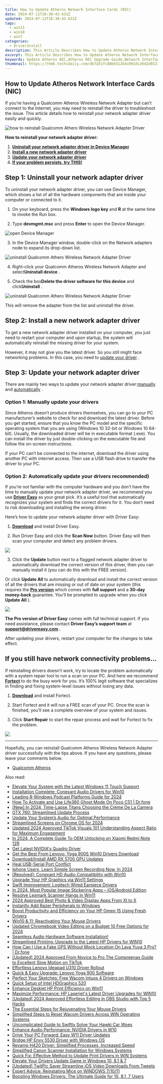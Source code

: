 ```yaml
---
title: How to Update Atheros Network Interface Cards (NIC)
date: 2024-07-11T16:30:43.631Z
updated: 2024-07-12T16:30:43.631Z
tags:
  - win11
  - win10
  - win7
categories:
  - DriverInstall
description: This Article Describes How to Update Atheros Network Interface Cards (NIC)
excerpt: This Article Describes How to Update Atheros Network Interface Cards (NIC)
keywords: Update Atheros NIC,Atheros NIC Upgrade Guide,Network Interface Card Update Tutorial,Atheros Network Hardware Updates,How To Install New Atheros Card,Best Practices for Atheros NIC Update,Navigating Atheros Card Driver Updates
thumbnail: https://thmb.techidaily.com/db7a51fc88bb312b4c001dc26d2d013159de6bfbef053f36ef148640b15c567b.jpg
---
```


## How to Update Atheros Network Interface Cards (NIC)

 If you’re having a Qualcomm Atheros Wireless Network Adapter but can’t connect to the Internet, you may need to reinstall the driver to troubleshoot the issue. This article details how to reinstall your network adapter driver easily and quickly.

![how to reinstall Qualcomm Athero Wireless Network Adapter Driver](https://images.drivereasy.com/wp-content/uploads/2020/12/wireles-network.png)

**How to reinstall your network adapter driver:**

1. **[Uninstall your network adapter driver in Device Manager](#step1)**
2. **[Install a new network adapter driver](#step2)**
3. **[Update your network adapter driver](#step3)**
4. **[If your problem persists, try THIS!](#step4)**

## Step 1: Uninstall your network adapter driver

 To uninstall your network adapter driver, you can use Device Manager, which shows a list of all the hardware components that are inside your computer or connected to it.

 1) On your keyboard, press the **Windows logo key** and **R**  at the same time to invoke the Run box.

 2) Type **devmgmt.msc**  and press **Enter**  to open the Device Manager.

![open Device Manager](https://images.drivereasy.com/wp-content/uploads/2020/09/open-device-manager.png)

 3) In the Device Manager window, double-click on the Network adapters node to expand its drop-down list.  
  
![uninstall Qualcomm Athero Wireless Network Adapter Driver](https://images.drivereasy.com/wp-content/uploads/2020/12/the-driver-in-Device-Manager.png)

 4) Right-click your Qualcomm Atheros Wireless Network Adapter and select**Uninstall device** .

 5) Check the box**Delete the driver software for this device** and click**Uninstall** .

![uninstall Qualcomm Athero Wireless Network Adapter Driver](https://images.drivereasy.com/wp-content/uploads/2020/12/confirm-to-uninstall-2.png)

This will remove the adapter from the list and uninstall the driver.

## Step 2: Install a new network adapter driver

 To get a new network adapter driver installed on your computer, you just need to restart your computer and upon startup, the system will automatically reinstall the missing driver for your system.

 However, it may not give you the latest driver. So you still might face networking problems. In this case, you need to [update your driver](#step3) .

## Step 3: Update your network adapter driver

 There are mainly two ways to update your network adapter driver:[manually](#option1) and [automatically](#option2) .

### Option 1: Manually update your drivers

 Since Atheros doesn’t produce drivers themselves, you can go to your PC manufacturer’s website to check for and download the latest driver. Before you get started, ensure that you know the PC model and the specific operating system that you are using (Windows 10 32-bit or Windows 10 64-bit). Usually, the downloaded driver will be in executable format (.exe). You can install the driver by just double-clicking on the executable file and follow the on-screen instructions.

 If your PC can’t be connected to the internet, download the driver using another PC with internet access. Then use a USB flash drive to transfer the driver to your PC.

### Option 2: Automatically update your drivers recommended)

 If you’re not familiar with the computer hardware and you don’t have the time to manually update your network adapter driver, we recommend you use [**Driver Easy**](https://tools.techidaily.com/drivereasy/download/) as your great pick. It’s a useful tool that automatically recognizes your system and finds the correct drivers for it. You don’t need to risk downloading and installing the wrong driver.

Here’s how to update your network adapter driver with Driver Easy:

 1) **[Download](https://tools.techidaily.com/drivereasy/download/)**  and install Driver Easy.

 2) Run Driver Easy and click the **Scan Now** button. Driver Easy will then scan your computer and detect any problem drivers.

![](https://images.drivereasy.com/wp-content/uploads/2020/12/last-scan-never.png)

 3) Click the **Update** button next to a flagged network adapter driver to automatically download the correct version of this driver, then you can manually install it (you can do this with the FREE version).

 Or click **Update All**  to automatically download and install the correct version of all the drivers that are missing or out of date on your system (this requires the **[Pro version](https://tools.techidaily.com/drivereasy/download/)**  which comes with **full support**  and a **30-day money-back**  guarantee. You’ll be prompted to upgrade when you click **Update All** ).

![](https://images.drivereasy.com/wp-content/uploads/2020/12/Qualcomm-Athero-wireless-adapter.png)

**The Pro version of Driver Easy** comes with full technical support. If you need assistance, please contact **Driver Easy’s support team** at **[support@drivereasy.com](mailto:support@drivereasy.com) .**

 After updating your drivers, restart your computer for the changes to take effect.

## If you still have network connectivity problems…

 If reinstalling drivers doesn’t work, try to locate the problem automatically with a system repair tool to run a scan on your PC. And here we recommend **[Fortect](https://tools.techidaily.com/drivereasy/download/)**  to do the busy work for you. It’s 100% legit software that specializes in finding and fixing system-level issues without losing any data.

 1) **[Download](https://tools.techidaily.com/drivereasy/download/)**  and install Fortect.

 2) Start Fortect and it will run a FREE scan of your PC. Once the scan is finished, you’ll see a complete overview of your system and issues.

 3) Click **Start Repair** to start the repair process and wait for Fortect to fix the problem.

![](https://images.drivereasy.com/wp-content/uploads/2020/10/fortect-start-repair.jpg)

---

 Hopefully, you can reinstall Qualcomm Atheros Wireless Network Adapter driver successfully with the tips above. If you have any questions, please leave your comments below.

* [Qualcomm Atheros](https://store.drivereasy.com/order/cart.php?PRODS=4731822&QTY=1&AFFILIATE=108875)

<ins class="adsbygoogle"
     style="display:block"
     data-ad-format="autorelaxed"
     data-ad-client="ca-pub-7571918770474297"
     data-ad-slot="1223367746"></ins>



<ins class="adsbygoogle"
     style="display:block"
     data-ad-client="ca-pub-7571918770474297"
     data-ad-slot="8358498916"
     data-ad-format="auto"
     data-full-width-responsive="true"></ins>



<span class="atpl-alsoreadstyle">Also read:</span>
<div><ul>
<li><a href="https://driver-install.techidaily.com/elevate-your-system-with-the-latest-windows-11-touch-support/"><u>Elevate Your System with the Latest Windows 11 Touch Support</u></a></li>
<li><a href="https://driver-install.techidaily.com/installation-complete-conexant-audio-drivers-for-win10/"><u>Installation Complete: Conexant Audio Drivers for Win10</u></a></li>
<li><a href="https://extra-guidance.techidaily.com/leading-8-windows-podcast-platforms-guide-for-2024/"><u>Leading 8-Windows Podcast Platforms Guide for 2024</u></a></li>
<li><a href="https://location-social.techidaily.com/how-to-activate-and-use-life360-ghost-mode-on-poco-c51-drfone-by-drfone-virtual-android/"><u>How To Activate and Use Life360 Ghost Mode On Poco C51 | Dr.fone</u></a></li>
<li><a href="https://vp-tips.techidaily.com/new-in-2024-time-lapse-titans-choosing-the-creme-de-la-camera/"><u>[New] In 2024, Time-Lapse Titans  Choosing the Crème De La Camera</u></a></li>
<li><a href="https://driver-install.techidaily.com/gtx-760-streamlined-update-process/"><u>GTX 760: Streamlined Update Process</u></a></li>
<li><a href="https://driver-install.techidaily.com/update-your-systems-audio-for-optimal-performance/"><u>Update Your System’s Audio for Optimal Performance</u></a></li>
<li><a href="https://remote-screen-capture.techidaily.com/streamlined-screens-on-chrome-os-for-2024/"><u>Streamlined Screens on Chrome OS for 2024</u></a></li>
<li><a href="https://video-creation-software.techidaily.com/updated-2024-approved-tiktok-visuals-101-understanding-aspect-ratio-for-maximum-engagement/"><u>Updated 2024 Approved TikTok Visuals 101 Understanding Aspect Ratio for Maximum Engagement</u></a></li>
<li><a href="https://unlock-android.techidaily.com/in-2024-a-complete-guide-to-oem-unlocking-on-xiaomi-redmi-note-12r-by-drfone-android/"><u>In 2024, A Complete Guide To OEM Unlocking on Xiaomi Redmi Note 12R</u></a></li>
<li><a href="https://driver-install.techidaily.com/get-latest-nvidias-quadro-driver/"><u>Get Latest NVIDIA's Quadro Driver</u></a></li>
<li><a href="https://driver-install.techidaily.com/get-the-best-from-lenovo-yoga-900s-win10-drivers-download/"><u>Get the Best From Lenovo: Yoga 900S Win10 Drivers Download</u></a></li>
<li><a href="https://driver-install.techidaily.com/downloadinstall-amd-rx-5700-gpu-updates/"><u>Download/Install AMD RX 5700 GPU Updates</u></a></li>
<li><a href="https://driver-install.techidaily.com/heal-usb-serial-port-conflict/"><u>Heal USB-Serial Port Conflict</u></a></li>
<li><a href="https://screen-sharing-recording.techidaily.com/iphone-users-learn-simple-screen-recording-now-in-2024/"><u>Iphone Users, Learn Simple Screen Recording Now, In 2024</u></a></li>
<li><a href="https://driver-install.techidaily.com/resolved-conexant-hd-audio-compatibility-with-win10/"><u>[Resolved]: Conexant HD Audio Compatibility with Win10</u></a></li>
<li><a href="https://driver-install.techidaily.com/upgrade-your-hp-graphics-via-win11-settings/"><u>Upgrade Your HP Graphics via Win11 Settings</u></a></li>
<li><a href="https://driver-install.techidaily.com/swift-improvement-logitech-wired-earpiece-drivers/"><u>Swift Improvement: Logitech Wired Earpiece Drivers</u></a></li>
<li><a href="https://extra-support.techidaily.com/in-2024-most-popular-image-stickering-apps-iosandroid-edition/"><u>In 2024, Most Popular Image Stickering Apps – iOS/Android Edition</u></a></li>
<li><a href="https://driver-install.techidaily.com/resolve-lexmark-scanner-hangs-in-win11/"><u>Resolve Lexmark Scanner Hangs in Win11</u></a></li>
<li><a href="https://fox-boxes.techidaily.com/2024-approved-best-photo-and-video-display-apps-from-xi-to-x/"><u>2024 Approved  Best Photo & Video Display Apps  From XI to X</u></a></li>
<li><a href="https://driver-install.techidaily.com/instantly-add-razer-peripherals-to-windows/"><u>Instantly Add Razer Peripherals to Windows</u></a></li>
<li><a href="https://driver-install.techidaily.com/boost-productivity-and-efficiency-on-your-hp-omen-15-using-fresh-drivers/"><u>Boost Productivity and Efficiency on Your HP Omen 15 Using Fresh Drivers</u></a></li>
<li><a href="https://driver-install.techidaily.com/win10-and-11-reactivating-your-mouse-drivers/"><u>Win10 & 11: Reactivating Your Mouse Drivers</u></a></li>
<li><a href="https://ai-video-tools.techidaily.com/updated-chromebook-video-editing-on-a-budget-10-free-options-for-2024/"><u>Updated Chromebook Video Editing on a Budget 10 Free Options for 2024</u></a></li>
<li><a href="https://driver-install.techidaily.com/1720062465670-seamless-audio-hardware-software-installation/"><u>Seamless Audio Hardware Software Installation!</u></a></li>
<li><a href="https://driver-install.techidaily.com/streamlined-printing-upgrade-to-the-latest-hp-drivers-for-win10/"><u>Streamlined Printing: Upgrade to the Latest HP Drivers for WIN10</u></a></li>
<li><a href="https://fake-location.techidaily.com/how-can-i-use-a-fake-gps-without-mock-location-on-lava-yuva-3-pro-drfone-by-drfone-virtual-android/"><u>How Can I Use a Fake GPS Without Mock Location On Lava Yuva 3 Pro? | Dr.fone</u></a></li>
<li><a href="https://tiktok-clips.techidaily.com/updated-2024-approved-from-novice-to-pro-the-compreenas-guide-to-excellent-slow-motion-on-tiktok/"><u>[Updated] 2024 Approved  From Novice to Pro  The Compreenas Guide to Excellent Slow Motion on TikTok</u></a></li>
<li><a href="https://driver-install.techidaily.com/effortless-lenovo-ideapad-u310-driver-rollout/"><u>Effortless Lenovo Ideapad U310 Driver Rollout</u></a></li>
<li><a href="https://driver-install.techidaily.com/quick-and-easy-upgrade-lenovo-yoga-900-software/"><u>Quick & Easy Upgrade: Lenovo Yoga 900 Software</u></a></li>
<li><a href="https://driver-install.techidaily.com/perfect-your-sketches-free-wacom-intuos-4-drivers-on-windows/"><u>Perfect Your Sketches: Free Wacom Intuos 4 Drivers on Windows</u></a></li>
<li><a href="https://driver-install.techidaily.com/quick-setup-of-intel-hdgraphics-520/"><u>Quick Setup of Intel HDGraphics 520</u></a></li>
<li><a href="https://driver-install.techidaily.com/enhance-deskjet-hp-print-efficiency-on-win11/"><u>Enhance Deskjet HP Print Efficiency on Win11</u></a></li>
<li><a href="https://driver-install.techidaily.com/maximize-performance-hp-laserjets-latest-driver-upgrades-for-win10/"><u>Maximize Performance: HP Laserjet's Latest Driver Upgrades for WIN10</u></a></li>
<li><a href="https://screen-capture.techidaily.com/updated-2024-approved-effortless-editing-in-obs-studio-with-top-5-hacks/"><u>[Updated] 2024 Approved  Effortless Editing in OBS Studio with Top 5 Hacks</u></a></li>
<li><a href="https://driver-install.techidaily.com/the-essential-steps-for-rejuvenating-your-mouse-drivers/"><u>The Essential Steps for Rejuvenating Your Mouse Drivers</u></a></li>
<li><a href="https://driver-install.techidaily.com/simplified-steps-to-reset-wacom-drivers-across-win-operating-systems/"><u>Simplified Steps to Reset Wacom Drivers Across WIN Operating Systems</u></a></li>
<li><a href="https://driver-install.techidaily.com/uncomplicated-guide-to-swiftly-solve-your-hawki-car-woes/"><u>Uncomplicated Guide to Swiftly Solve Your Hawki Car Woes</u></a></li>
<li><a href="https://driver-install.techidaily.com/enhance-audio-performance-nvidia-drivers-in-w10/"><u>Enhance Audio Performance: NVIDIA Drivers in W10</u></a></li>
<li><a href="https://driver-install.techidaily.com/drive-your-pc-forward-easy-w11-driver-updates/"><u>Drive Your PC Forward: Easy W11 Driver Updates</u></a></li>
<li><a href="https://driver-install.techidaily.com/bridge-hp-envy-5530-driver-with-windows-os/"><u>Bridge HP Envy 5530 Driver with Windows OS</u></a></li>
<li><a href="https://driver-install.techidaily.com/revamp-h420-driver-simplified-processes-increased-speed/"><u>Revamp H420 Driver: Simplified Processes, Increased Speed</u></a></li>
<li><a href="https://driver-install.techidaily.com/simplified-canon-scanner-installation-for-windows-systems/"><u>Simplified Canon Scanner Installation for Windows Systems</u></a></li>
<li><a href="https://driver-install.techidaily.com/quick-fix-effective-method-to-update-print-drivers-in-win-systems/"><u>Quick Fix: Effective Method to Update Print Drivers in WIN Systems</u></a></li>
<li><a href="https://driver-install.techidaily.com/elevate-your-drivers-update-game-in-windows-10-81-and-7/"><u>Elevate Your Drivers Update Game in Windows 10, 8.1 & 7</u></a></li>
<li><a href="https://twitter-videos.techidaily.com/updated-twitpic-saver-streamline-ios-video-downloads-from-tweets/"><u>[Updated] TwitPic Saver  Streamline iOS Video Downloads From Tweets</u></a></li>
<li><a href="https://driver-install.techidaily.com/expert-advice-reinstating-mice-on-windows-71011/"><u>Expert Advice: Reinstating Mice on WINDOWS 7/10/11</u></a></li>
<li><a href="https://driver-install.techidaily.com/boosting-windows-drivers-the-ultimate-guide-for-10-81-7-users/"><u>Boosting Windows Drivers: The Ultimate Guide for 10, 8.1, 7 Users</u></a></li>
</ul></div>
